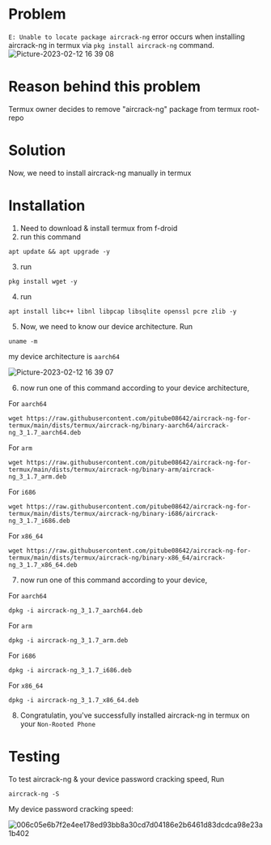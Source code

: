 # Problem
`E: Unable to locate package aircrack-ng` error occurs when installing aircrack-ng in termux via `pkg install aircrack-ng` command.
![Picture-2023-02-12 16 39 08](https://user-images.githubusercontent.com/95903270/218306989-1c45813f-6f59-44c7-843e-d95160018101.jpg)

# Reason behind this problem
Termux owner decides to remove "aircrack-ng" package from termux root-repo

# Solution
Now, we need to install aircrack-ng manually in termux

# Installation
1. Need to download & install termux from f-droid
2. run this command 
``` 
apt update && apt upgrade -y  
```
3. run 
```
pkg install wget -y
```
4. run 
```
apt install libc++ libnl libpcap libsqlite openssl pcre zlib -y
```
5. Now, we need to know our device architecture.
Run
```
uname -m
```
my device architecture is `aarch64`

![Picture-2023-02-12 16 39 07](https://user-images.githubusercontent.com/95903270/218307987-bf49478d-b54f-439e-b33a-04526119c5a4.jpg)

6. now run one of this command according to your device architecture,

For `aarch64` 
```
wget https://raw.githubusercontent.com/pitube08642/aircrack-ng-for-termux/main/dists/termux/aircrack-ng/binary-aarch64/aircrack-ng_3_1.7_aarch64.deb
```
For `arm`
```
wget https://raw.githubusercontent.com/pitube08642/aircrack-ng-for-termux/main/dists/termux/aircrack-ng/binary-arm/aircrack-ng_3_1.7_arm.deb
```
For `i686`
```
wget https://raw.githubusercontent.com/pitube08642/aircrack-ng-for-termux/main/dists/termux/aircrack-ng/binary-i686/aircrack-ng_3_1.7_i686.deb
```
For `x86_64`
```
wget https://raw.githubusercontent.com/pitube08642/aircrack-ng-for-termux/main/dists/termux/aircrack-ng/binary-x86_64/aircrack-ng_3_1.7_x86_64.deb
```

7. now run one of this command according to your device,

For `aarch64` 
```
dpkg -i aircrack-ng_3_1.7_aarch64.deb
```
For `arm`
```
dpkg -i aircrack-ng_3_1.7_arm.deb
```
For `i686`
```
dpkg -i aircrack-ng_3_1.7_i686.deb
```
For `x86_64`
```
dpkg -i aircrack-ng_3_1.7_x86_64.deb
```

8. Congratulatin, you've successfully installed aircrack-ng in termux on your `Non-Rooted Phone`

# Testing

To test aircrack-ng & your device password cracking speed, Run
```
aircrack-ng -S
```
My device password cracking speed:

![006c05e6b7f2e4ee178ed93bb8a30cd7d04186e2b6461d83dcdca98e23a1b402](https://user-images.githubusercontent.com/95903270/218308676-e11c4d7e-5a88-407c-a258-59264c109976.jpg)

